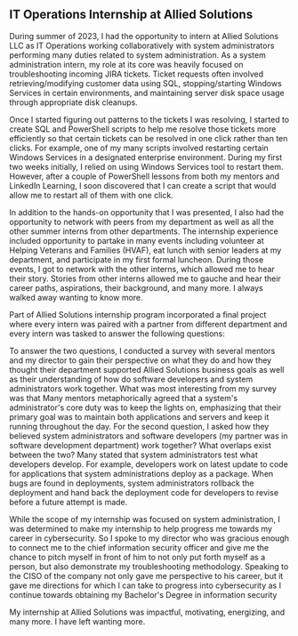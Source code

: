 ## IT Operations Internship at Allied Solutions ##

During summer of 2023, I had the opportunity to intern at Allied Solutions LLC as IT Operations working collaboratively with system administrators performing many duties related to system administration. As a system administration intern, my role at its core was heavily focused on troubleshooting incoming JIRA tickets. Ticket requests often involved retrieving/modifying customer data using SQL, stopping/starting Windows Services in certain environments, and maintaining server disk space usage through appropriate disk cleanups.

Once I started figuring out patterns to the tickets I was resolving, I started to create SQL and PowerShell scripts to help me resolve those tickets more efficiently so that certain tickets can be resolved in one click rather than ten clicks. For example, one of my many scripts involved restarting certain Windows Services in a designated enterprise environment. During my first two weeks initially, I relied on using Windows Services tool to restart them. However, after a couple of PowerShell lessons from both my mentors and LinkedIn Learning, I soon discovered that I can create a script that would allow me to restart all of them with one click.

In addition to the hands-on opportunity that I was presented, I also had the opportunity to network with peers from my department as well as all the other summer interns from other departments. The internship experience included opportunity to partake in many events including volunteer at Helping Veterans and Families (HVAF), eat lunch with senior leaders at my department, and participate in my first formal luncheon. During those events, I got to network with the other interns, which allowed me to hear their story. Stories from other interns allowed me to gauche and hear their career paths, aspirations, their background, and many more. I always walked away wanting to know more.

Part of Allied Solutions internship program incorporated a final project where every intern was paired with a partner from different department and every intern was tasked to answer the following questions:



To answer the two questions, I conducted a survey with several mentors and my director to gain their perspective on what they do and how they thought their department supported Allied Solutions business goals as well as their understanding of how do software developers and system administrators work together. What was most interesting from my survey was that Many mentors metaphorically agreed that a system's administrator's core duty was to keep the lights on, emphasizing that their primary goal was to maintain both applications and servers and keep it running throughout the day. For the second question, I asked how they believed system administrators and software developers (my partner was in software development department) work together? What overlaps exist between the two? Many stated that system administrators test what developers develop. For example, developers work on latest update to code for applications that system administrations deploy as a package. When bugs are found in deployments, system administrators rollback the deployment and hand back the deployment code for developers to revise before a future attempt is made.


While the scope of my internship was focused on system administration,  I was determined to make my internship to help progress me towards my career in cybersecurity. So I spoke to my director who was gracious enough to connect me to the chief information security officer and give me the chance to pitch myself in front of him to not only put forth myself as a person, but also demonstrate my troubleshooting methodology. Speaking to the CISO of the company not only gave me perspective to his career, but it gave me directions for which I can take to progress into cybersecurity as I continue towards obtaining my Bachelor's Degree in information security

My internship at Allied Solutions was impactful, motivating, energizing, and many more. I have left wanting more.

